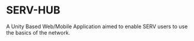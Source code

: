 # SERV-HUB
A Unity Based Web/Mobile Application aimed to enable SERV users to use the basics of the network.
